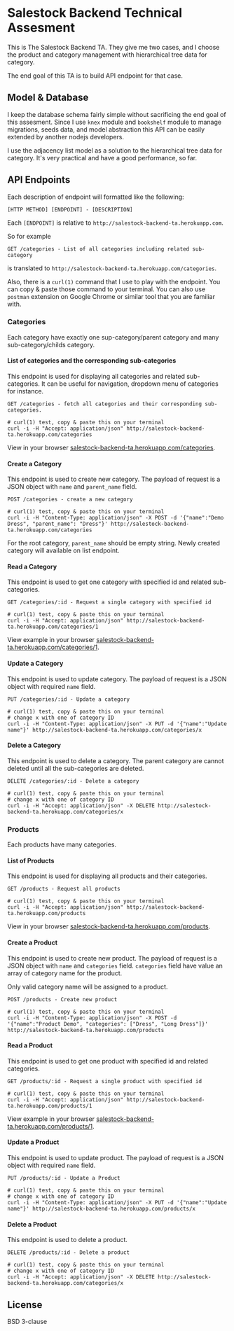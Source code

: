 # Salestock Backend Technical Assesment
This is The Salestock Backend TA. They give me two cases, and I choose the product and category management with hierarchical tree data for category. 

The end goal of this TA is to build API endpoint for that case.

## Model & Database
I keep the database schema fairly simple without sacrificing the end goal of this assesment. Since I use `knex` module and `bookshelf` module to manage migrations, seeds data, and model abstraction this API can be easily extended by another nodejs developers.

I use the adjacency list model as a solution to the hierarchical tree data for category. It's very practical and have a good performance, so far.

## API Endpoints
Each description of endpoint will formatted like the following:

```
[HTTP METHOD] [ENDPOINT] - [DESCRIPTION]
```

Each `[ENDPOINT]` is relative to `http://salestock-backend-ta.herokuapp.com`. 

So for example 

```
GET /categories - List of all categories including related sub-category
```

is translated to `http://salestock-backend-ta.herokuapp.com/categories`.

Also, there is a `curl(1)` command that I use to play with the endpoint. You can copy & paste those command to your terminal. You can also use `postman` extension on Google Chrome or similar tool that you are familiar with.

### Categories
Each category have exactly one sup-category/parent category and many sub-category/childs category.

#### List of categories and the corresponding sub-categories
This endpoint is used for displaying all categories and related sub-categories. It can be useful for navigation, dropdown menu of categories for instance.

```
GET /categories - fetch all categories and their corresponding sub-categories.

# curl(1) test, copy & paste this on your terminal
curl -i -H "Accept: application/json" http://salestock-backend-ta.herokuapp.com/categories
``` 
View in your browser [salestock-backend-ta.herokuapp.com/categories](http://salestock-backend-ta.herokuapp.com/categories).

#### Create a Category
This endpoint is used to create new category. The payload of request is a JSON object with `name` and `parent_name` field.

```
POST /categories - create a new category

# curl(1) test, copy & paste this on your terminal
curl -i -H "Content-Type: application/json" -X POST -d '{"name":"Demo Dress", "parent_name": "Dress"}' http://salestock-backend-ta.herokuapp.com/categories
```

For the root category, `parent_name` should be empty string. Newly created category will available on list endpoint.

#### Read a Category
This endpoint is used to get one category with specified id and related sub-categories. 

```
GET /categories/:id - Request a single category with specified id

# curl(1) test, copy & paste this on your terminal
curl -i -H "Accept: application/json" http://salestock-backend-ta.herokuapp.com/categories/1
```

View example in your browser [salestock-backend-ta.herokuapp.com/categories/1](http://salestock-backend-ta.herokuapp.com/categories/1).

#### Update a Category
This endpoint is used to update category. The payload of request is a JSON object with required `name` field.

```
PUT /categories/:id - Update a category

# curl(1) test, copy & paste this on your terminal
# change x with one of category ID
curl -i -H "Content-Type: application/json" -X PUT -d '{"name":"Update name"}' http://salestock-backend-ta.herokuapp.com/categories/x
```

#### Delete a Category
This endpoint is used to delete a category. The parent category are cannot deleted until all the sub-categories are deleted.

```
DELETE /categories/:id - Delete a category

# curl(1) test, copy & paste this on your terminal
# change x with one of category ID
curl -i -H "Accept: application/json" -X DELETE http://salestock-backend-ta.herokuapp.com/categories/x
```


### Products
Each products have many categories.

#### List of Products
This endpoint is used for displaying all products and their categories.

```
GET /products - Request all products

# curl(1) test, copy & paste this on your terminal
curl -i -H "Accept: application/json" http://salestock-backend-ta.herokuapp.com/products
``` 

View in your browser [salestock-backend-ta.herokuapp.com/products](http://salestock-backend-ta.herokuapp.com/products).

#### Create a Product
This endpoint is used to create new product. The payload of request is a JSON object with `name` and `categories` field. `categories` field have value an array of category name for the product.

Only valid category name will be assigned to a product.

```
POST /products - Create new product

# curl(1) test, copy & paste this on your terminal
curl -i -H "Content-Type: application/json" -X POST -d '{"name":"Product Demo", "categories": ["Dress", "Long Dress"]}' http://salestock-backend-ta.herokuapp.com/products
```

#### Read a Product
This endpoint is used to get one product with specified id and related categories.

```
GET /products/:id - Request a single product with specified id

# curl(1) test, copy & paste this on your terminal
curl -i -H "Accept: application/json" http://salestock-backend-ta.herokuapp.com/products/1
```

View example in your browser [salestock-backend-ta.herokuapp.com/products/1](http://salestock-backend-ta.herokuapp.com/products/1).

#### Update a Product
This endpoint is used to update product. The payload of request is a JSON object with required `name` field.

```
PUT /products/:id - Update a Product

# curl(1) test, copy & paste this on your terminal
# change x with one of category ID
curl -i -H "Content-Type: application/json" -X PUT -d '{"name":"Update name"}' http://salestock-backend-ta.herokuapp.com/products/x
```

#### Delete a Product
This endpoint is used to delete a product. 

```
DELETE /products/:id - Delete a product

# curl(1) test, copy & paste this on your terminal
# change x with one of category ID
curl -i -H "Accept: application/json" -X DELETE http://salestock-backend-ta.herokuapp.com/categories/x
```

## License
BSD 3-clause
